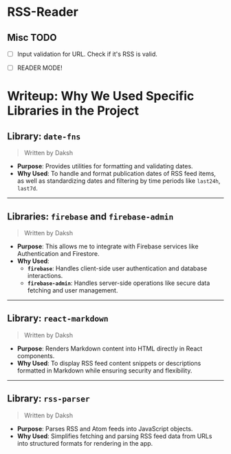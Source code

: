 # RSS-Reader

## Misc TODO

- [ ] Input validation for URL. Check if it's RSS is valid.
- [ ] READER MODE!


# Writeup: Why We Used Specific Libraries in the Project

## Library: `date-fns`
> Written by Daksh  
- **Purpose**: Provides utilities for formatting and validating dates.
- **Why Used**: To handle and format publication dates of RSS feed items, as well as standardizing dates and filtering by time periods like `last24h`, `last7d`.

---

## Libraries: `firebase` and `firebase-admin`
> Written by Daksh  
- **Purpose**: This allows me to integrate with Firebase services like Authentication and Firestore.
- **Why Used**:
  - **`firebase`**: Handles client-side user authentication and database interactions.
  - **`firebase-admin`**: Handles server-side operations like secure data fetching and user management.

---

## Library: `react-markdown`
> Written by Daksh  
- **Purpose**: Renders Markdown content into HTML directly in React components.
- **Why Used**: To display RSS feed content snippets or descriptions formatted in Markdown while ensuring security and flexibility.

---

## Library: `rss-parser`
> Written by Daksh  
- **Purpose**: Parses RSS and Atom feeds into JavaScript objects.
- **Why Used**: Simplifies fetching and parsing RSS feed data from URLs into structured formats for rendering in the app.

